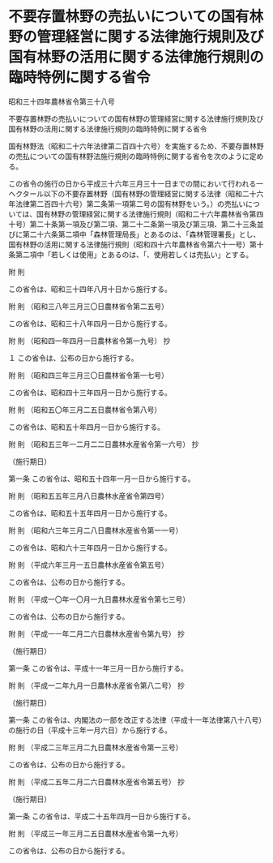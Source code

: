 # 不要存置林野の売払いについての国有林野の管理経営に関する法律施行規則及び国有林野の活用に関する法律施行規則の臨時特例に関する省令

昭和三十四年農林省令第三十八号

不要存置林野の売払いについての国有林野の管理経営に関する法律施行規則及び国有林野の活用に関する法律施行規則の臨時特例に関する省令

国有林野法（昭和二十六年法律第二百四十六号）を実施するため、不要存置林野の売払についての国有林野法施行規則の臨時特例に関する省令を次のように定める。

この省令の施行の日から平成三十六年三月三十一日までの間において行われる一ヘクタール以下の不要存置林野（国有林野の管理経営に関する法律（昭和二十六年法律第二百四十六号）第二条第一項第二号の国有林野をいう。）の売払いについては、国有林野の管理経営に関する法律施行規則（昭和二十六年農林省令第四十号）第二十条第一項及び第二項、第二十二条第一項及び第三項、第二十三条並びに第二十六条第二項中「森林管理局長」とあるのは、「森林管理署長」とし、国有林野の活用に関する法律施行規則（昭和四十六年農林省令第六十一号）第十条第二項中「若しくは使用」とあるのは、「、使用若しくは売払い」とする。

附 則

この省令は、昭和三十四年八月十日から施行する。

附 則 （昭和三八年三月三〇日農林省令第二五号）

この省令は、昭和三十八年四月一日から施行する。

附 則 （昭和四一年四月一日農林省令第一九号） 抄

１ この省令は、公布の日から施行する。

附 則 （昭和四三年三月三〇日農林省令第一七号）

この省令は、昭和四十三年四月一日から施行する。

附 則 （昭和五〇年三月二五日農林省令第八号）

この省令は、昭和五十年四月一日から施行する。

附 則 （昭和五三年一二月二二日農林水産省令第一六号） 抄

（施行期日）

第一条 この省令は、昭和五十四年一月一日から施行する。

附 則 （昭和五五年三月八日農林水産省令第四号）

この省令は、昭和五十五年四月一日から施行する。

附 則 （昭和六三年三月二八日農林水産省令第一一号）

この省令は、昭和六十三年四月一日から施行する。

附 則 （平成六年三月一五日農林水産省令第五号）

この省令は、公布の日から施行する。

附 則 （平成一〇年一〇月一九日農林水産省令第七三号）

この省令は、公布の日から施行する。

附 則 （平成一一年二月二六日農林水産省令第九号） 抄

（施行期日）

第一条 この省令は、平成十一年三月一日から施行する。

附 則 （平成一二年九月一日農林水産省令第八二号） 抄

（施行期日）

第一条 この省令は、内閣法の一部を改正する法律（平成十一年法律第八十八号）の施行の日（平成十三年一月六日）から施行する。

附 則 （平成二三年三月二九日農林水産省令第一三号）

この省令は、公布の日から施行する。

附 則 （平成二五年二月二六日農林水産省令第五号） 抄

（施行期日）

第一条 この省令は、平成二十五年四月一日から施行する。

附 則 （平成三一年三月二五日農林水産省令第一九号）

この省令は、公布の日から施行する。
